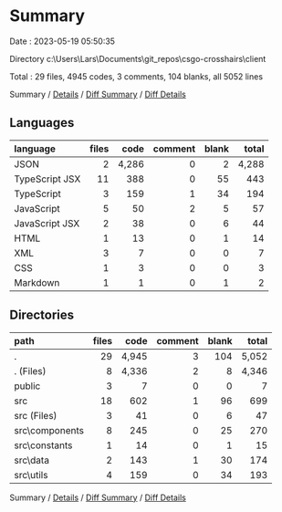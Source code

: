 # Summary

Date : 2023-05-19 05:50:35

Directory c:\\Users\\Lars\\Documents\\git_repos\\csgo-crosshairs\\client

Total : 29 files,  4945 codes, 3 comments, 104 blanks, all 5052 lines

Summary / [Details](details.md) / [Diff Summary](diff.md) / [Diff Details](diff-details.md)

## Languages
| language | files | code | comment | blank | total |
| :--- | ---: | ---: | ---: | ---: | ---: |
| JSON | 2 | 4,286 | 0 | 2 | 4,288 |
| TypeScript JSX | 11 | 388 | 0 | 55 | 443 |
| TypeScript | 3 | 159 | 1 | 34 | 194 |
| JavaScript | 5 | 50 | 2 | 5 | 57 |
| JavaScript JSX | 2 | 38 | 0 | 6 | 44 |
| HTML | 1 | 13 | 0 | 1 | 14 |
| XML | 3 | 7 | 0 | 0 | 7 |
| CSS | 1 | 3 | 0 | 0 | 3 |
| Markdown | 1 | 1 | 0 | 1 | 2 |

## Directories
| path | files | code | comment | blank | total |
| :--- | ---: | ---: | ---: | ---: | ---: |
| . | 29 | 4,945 | 3 | 104 | 5,052 |
| . (Files) | 8 | 4,336 | 2 | 8 | 4,346 |
| public | 3 | 7 | 0 | 0 | 7 |
| src | 18 | 602 | 1 | 96 | 699 |
| src (Files) | 3 | 41 | 0 | 6 | 47 |
| src\\components | 8 | 245 | 0 | 25 | 270 |
| src\\constants | 1 | 14 | 0 | 1 | 15 |
| src\\data | 2 | 143 | 1 | 30 | 174 |
| src\\utils | 4 | 159 | 0 | 34 | 193 |

Summary / [Details](details.md) / [Diff Summary](diff.md) / [Diff Details](diff-details.md)